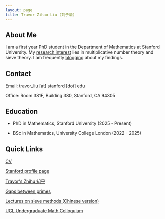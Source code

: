```yaml
---
layout: page
title: Travor Zihao Liu (刘子灏)
---
```


## About Me

I am a first year PhD student in the Department of Mathematics at Stanford University. My [research interest](/research/) lies in multiplicative number theory and sieve theory. I am frequently [blogging](/blogs/) about my findings.

## Contact

Email: travor_liu [at] stanford [dot] edu

Office: Room 381F, Building 380, Stanford, CA 94305

## Education

- PhD in Mathematics, Stanford University (2025 - Present)

- BSc in Mathematics, University College London (2022 - 2025)

## Quick Links

[CV](files/cv.pdf)

[Stanford profile page](https://mathematics.stanford.edu/people/travor-liu)

[Travor's Zhihu 知乎](https://www.zhihu.com/people/travorlzh/posts)

[Gaps between primes](files/gaps-between-primes.pdf)

[Lectures on sieve methods (Chinese version)](files/sieves.pdf)

[UCL Undergraduate Math Colloquium](https://ucl-ug-col.github.io/)